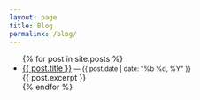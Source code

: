 ```yaml
---
layout: page
title: Blog
permalink: /blog/
---
```


<ul>
  {% for post in site.posts %}
    <li>
      <a href="{{ post.url | relative_url }}">{{ post.title }}</a>
      <small>— {{ post.date | date: "%b %d, %Y" }}</small><br/>
      {{ post.excerpt }}
    </li>
  {% endfor %}
</ul>
